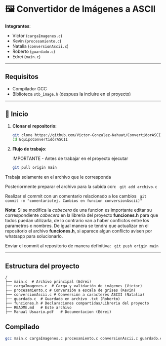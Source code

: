 
# 🖼️ Convertidor de Imágenes a ASCII

**Integrantes**:  
- Victor (`cargaImagenes.c`)  
- Kevin (`procesamiento.c`)  
- Natalia (`conversionAscii.c`)  
- Roberto (`guardado.c`)  
- Edrei (`main.c`)

---
## Requisitos
- Compilador GCC 
- Biblioteca `stb_image.h` (despues la incluire en el proyecto)

---
## 🚀 **Inicio**  
1. **Clonar el repositorio**:  
   ```bash  
   git clone https://github.com/Victor-Gonzalez-Nahuat/ConvertidorASCII.git
   cd EquipoConvertidorASCII  

2. **Flujo de trabajo**: 

   IMPORTANTE - Antes de trabajar en el proyecto ejecutar 
   ```bash  
   git pull origin main
Trabaja solamente en el archivo que le corresponda

Posteriormente preparar el archivo para la subida con:
    ```
    git add archivo.c```

Realizar el commit con un comentario relacionado a los cambios ```
    git commit -m "comentario(ej. Cambios en funcion conversionAscii)"```

**Nota**: Si se modifica la *cabecera* de una funcion es importante editar su correspondiente *cabecera* en la librería del proyecto **funciones.h** para que todos puedan utilizarla, de lo contrario van a haber conflictos entre los parametros o nombres. De igual manera se tendra que actualizar en el repositorio el archivo **funciones.h**, si aparece algun conflicto avisen por whatsapp para solucionarlo.

Enviar el commit al repositorio de manera definitiva: ```
    git push origin main```

---

## Estructura del proyecto

    /
    ├── main.c  # Archivo principal (Edrei)
    ├── cargaImagenes.c  # Carga y validación de imágenes (Victor)
    ├── procesamiento.c # Conversión a escala de grises (Kevin)
    ├── conversionAscii.c # Conversión a caracteres ASCII (Natalia)
    ├── guardado.c  # Guardado en archivo .txt (Roberto) 
    ├── funciones.h # Declaraciones compartidas/Libreria del proyecto
    ├── README.md   # Este archivo
    ├── Manual Usuario.pdf   # Documentacion (Edrei)


## Compilado  
```bash
gcc main.c cargaImagenes.c procesamiento.c conversionAscii.c guardado.c -o ascii_art -lm